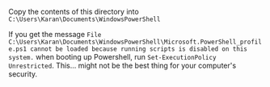 Copy the contents of this directory into `C:\Users\Karan\Documents\WindowsPowerShell`

If you get the message `File C:\Users\Karan\Documents\WindowsPowerShell\Microsoft.PowerShell_profile.ps1 cannot be loaded because running scripts is disabled on this system.` when booting up Powershell, run `Set-ExecutionPolicy Unrestricted`. This... might not be the best thing for your computer's security.